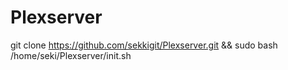 # Plexserver

git clone https://github.com/sekkigit/Plexserver.git && sudo bash /home/seki/Plexserver/init.sh